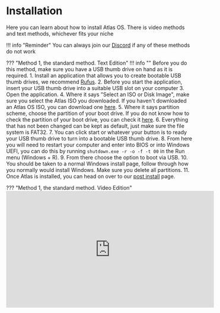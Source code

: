 # Installation

Here you can learn about how to install Atlas OS. There is video methods and text methods, whichever fits your niche

!!! info "Reminder"
    You can always join our [Discord](https://discord.com/servers/atlas-795710270000332800) if any of these methods do not work

??? "Method 1, the standard method. Text Edition"
    !!! info ""
        Before you do this method, make sure you have a USB thumb drive on hand as it is required.
    1. Install an application that allows you to create bootable USB thumb drives, we recommend [Rufus](https://rufus.ie/en/).
    2. Before you start the application, insert your USB thumb drive into a suitable USB slot on your computer
    3. Open the application.
    4. Where it says "Select an ISO or Disk Image", make sure you select the Atlas ISO you downloaded. If you haven't downloaded an Atlas OS ISO, you can download one [here](https://atlasos.net/downloads).
    5. Where it says partition scheme, choose the partition of your boot drive. If you do not know how to check the partition of your boot drive, you can check it [here](https://www.howtogeek.com/245610/how-to-check-if-a-disk-uses-gpt-or-mbr-and-how-to-convert-between-the-two/).
    6. Everything that has not been changed can be kept as default, just make sure the file system is FAT32.
    7. You can click start or whatever your button is to ready your USB thumb drive to turn into a bootable USB thumb drive.
    8. From here you will need to restart your computer and enter into BIOS or into Windows UEFI, you can do this by running `shutdown.exe -r -o -f -t 00` in the Run menu (Windows + R).
    9. From there choose the option to boot via USB.
    10. You should be taken to a normal Windows install page, follow through how you normally would install Windows. Make sure you delete all partitions.
    11. Once Atlas is installed, you can head on over to our [post install](../../Post%20Installation/) page.

??? "Method 1, the standard method. Video Edition"
    <iframe width="560" height="315" src="https://www.youtube.com/embed/Le-0wHEKvow" title="YouTube video player" frameborder="0" allow="accelerometer; autoplay; clipboard-write; encrypted-media; gyroscope; picture-in-picture" allowfullscreen></iframe>